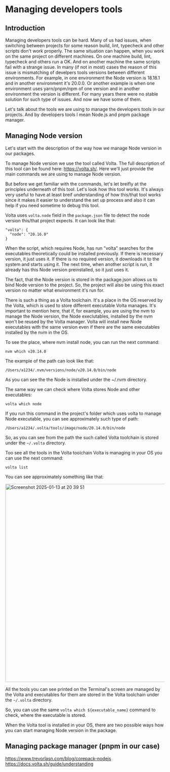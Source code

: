 # Managing developers tools

## Introduction

Managing developers tools can be hard. Many of us had issues, when switching between projects for some reason build, lint, typecheck and other scripts don't work properly. The same situation can happen, when you work on the same project on different machines. On one machine build, lint, typecheck and others run a OK. And on another machine the same scripts fail with a strange issue. In many (if not in most) cases the reason of this issue is mismatching of develpers tools versions between different environments. For example, in one environment the Node version is 18.18.1 and in another environment it's 20.0.0. Or another example is when one environment uses yarn/pnpm/npm of one version and in another environment the version is different. For many years there were no stable solution for such type of issues. And now we have some of them.

Let's talk about the tools we are using to manage the developers tools in our projects. And by developers tools I mean Node.js and pnpm package manager.

## Managing Node version

Let's start with the description of the way how we manage Node version in our packages.

To manage Node version we use the tool called Volta. The full description of this tool can be found here: https://volta.sh/. Here we'll just provide the main commands we are using to manage Node version.

But before we get familiar with the commands, let's let breifly at the principles underneath of this tool. Let's look how this tool works. It's always very useful to have at least breif understanding of how this/that tool works since it makes it easier to understand the set up process and also it can help if you need sometime to debug this tool.

Volta uses `volta.node` field in the `package.json` file to detect the node version this/that project expects. It can look like that:

```
"volta": {
  "node": "20.16.0"
}
```

When the script, which requires Node, has run "volta" searches for the executables theoretically could be installed previously. If there is necessary version, it just uses it. If there is no required version, it downloads it to the system and starts using it. The next time, when another script is run, it already has this Node version preinstalled, so it just uses it.

The fact, that the Node version is stored in the package.json allows us to bind Node version to the project. So, the project will also be using this exact version no matter what environment it's run for.

There is such a thing as a Volta toolchain. It's a place in the OS reserved by the Volta, which is used to store different executable Volta manages. It's important to mention here, that if, for example, you are using the nvm to manage the Node version, the Node execlutables, installed by the nvm won't be reused by the Volta manager. Volta will install new Node executables with the same version even if there are the same executables installed by the nvm in the OS.

To see the place, where nvm install node, you can run the next command:

```
nvm which v20.14.0
```

The example of the path can look like that:

```
/Users/a1234/.nvm/versions/node/v20.14.0/bin/node
```

As you can see the the Node is installed under the ~/.nvm directory.

The same way we can check where Volta stores Node and other executables:

```
volta which node
```
If you run this command in the project's folder which uses volta to manage Node executable, you can see approximately such type of path:

```
/Users/a1234/.volta/tools/image/node/20.14.0/bin/node
```

So, as you can see from the path the such called Volta toolchain is stored under the `~/.volta` directory.

Too see all the tools in the Volta toolchain Volta is managing in your OS you can use the next command:

```
volta list
```

You can see approximately something like that:

<img width="626" alt="Screenshot 2025-01-13 at 20 39 51" src="https://github.com/user-attachments/assets/fde3ac5e-417a-47d0-9402-48cf3a76a95e" />

All the tools you can see printed on the Terminal's screen are managed by the Volta and executables for them are stored in the Volta toolchain under the `~/.volta` directory.

So, you can use the same `volta which ${executable_name}` command to check, where the executable is stored.

When the Volta tool is installed in your OS, there are two possible ways how you can start managing Node version in the package.

## Managing package manager (pnpm in our case)

https://www.trevorlasn.com/blog/corepack-nodejs
https://docs.volta.sh/guide/understanding
